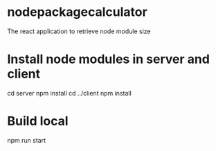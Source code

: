 # nodepackagecalculator
The react application to retrieve node module size

# Install node modules in server and client
cd server
npm install
cd ../client
npm install

# Build local
npm run start

